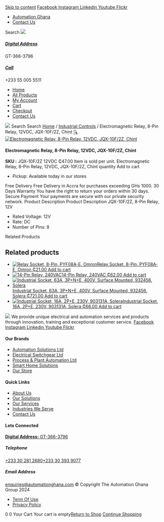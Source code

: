[Skip to content](https://store.automationghana.com/product/8-pin-relay-jqx-10f-2z-12vdc-chint/#content)
[ Facebook ](https://www.facebook.com/automationgh/) [ Instagram ](https://www.instagram.com/automationgh/) [ Linkedin ](https://www.linkedin.com/company/the-automation-ghana-limited/) [ Youtube ](https://www.youtube.com/channel/UCurrRDUSm5oIW39VXjn1u0w) [ Flickr ](https://www.flickr.com/photos/181794037@N07/)
  * [ Automation Ghana ](https://automationghana.com)
  * [ Contact Us ](https://store.automationghana.com/contact/)


Search
[ ![](https://store.automationghana.com/wp-content/uploads/2024/04/Website-TAGG-Logo-BLUE.png) ](https://store.automationghana.com/)
[ ](https://maps.app.goo.gl/m4xeaagWCNbLk4jM6)
#####  [ Digital Address ](https://maps.app.goo.gl/m4xeaagWCNbLk4jM6)
GT-366-3796 
[ ](tel:+233550055511)
#####  [ Call ](tel:+233550055511)
+233 55 005 5511 
  * [Home](https://store.automationghana.com/)
  * [All Products](https://store.automationghana.com/shop/)
  * [My Account](https://store.automationghana.com/my-account/)
  * [Cart](https://store.automationghana.com/cart/)
  * [Checkout](https://store.automationghana.com/checkout/)
  * [Contact Us](https://store.automationghana.com/contact/)


[![](https://store.automationghana.com/wp-content/uploads/2024/04/AutomationGhana_logo_white.png)](https://store.automationghana.com)
Search
Search
[Home](https://store.automationghana.com) / [Industrial Controls](https://store.automationghana.com/product-category/industrial-controls/) / Electromagnetic Relay, 8-Pin Relay, 12VDC, JQX-10F/2Z, Chint
[🔍](https://store.automationghana.com/product/8-pin-relay-jqx-10f-2z-12vdc-chint/)
[![Electromagnetic Relay, 8-Pin Relay, 12VDC, JQX-10F/2Z, Chint](https://store.automationghana.com/wp-content/uploads/2020/04/11-Pin-Relay-JQX-10F_3Z-220VAC-Chint-2-600x561.jpg)](https://store.automationghana.com/wp-content/uploads/2020/04/11-Pin-Relay-JQX-10F_3Z-220VAC-Chint-2.jpg)
####  Electromagnetic Relay, 8-Pin Relay, 12VDC, JQX-10F/2Z, Chint 
**SKU :** JQX-10F/2Z 12VDC 
₵47.00
Item is sold per unit.
Electromagnetic Relay, 8-Pin Relay, 12VDC, JQX-10F/2Z, Chint quantity
Add to cart
  * Pickup: Available today in our stores


Free Delivery 
Free Delivery in Accra for purchases exceeding GHs 1000. 
30 Days Warranty 
You have the right to return your orders within 30 days. 
Secure Payment 
Your payments are secure with our private security network. 
Product Description
Product Description
JQX-10F/2Z, 8-Pin Relay, 12V 
  * Rated Voltage: 12V
  * Rate: DC
  * Number of Pins: 8


Related Products 
## Related products
  * [![Relay Socket, 8-Pin, PYF08A-E, Omron](https://store.automationghana.com/wp-content/uploads/2020/04/8-Pin-Relay-Socket-PYF08A-E-Omron.jpg)Relay Socket, 8-Pin, PYF08A-E, Omron ₵21.00 ](https://store.automationghana.com/product/8-pin-relay-socket-pyf08a-e-omron/)
[Add to cart](https://store.automationghana.com/product/8-pin-relay-jqx-10f-2z-12vdc-chint/?add-to-cart=1605)
  * [![14-Pin Relay, 240VAC](https://store.automationghana.com/wp-content/uploads/2020/04/14-Pin-Relay-MY4IN-220_240AC-S-Omron.jpg)14-Pin Relay, 240VAC ₵62.00 ](https://store.automationghana.com/product/14-pin-relay-my4in-220-240ac-s-omron/)
[Add to cart](https://store.automationghana.com/product/8-pin-relay-jqx-10f-2z-12vdc-chint/?add-to-cart=1599)
  * [![Industrial Socket, 63A, 3P+N+E, 400V, Surface Mounted, 932456, Solera](https://store.automationghana.com/wp-content/uploads/2020/04/932456.png)Industrial Socket, 63A, 3P+N+E, 400V, Surface Mounted, 932456, Solera ₵721.00 ](https://store.automationghana.com/product/surface-mounted-socket-932456-solera/)
[Add to cart](https://store.automationghana.com/product/8-pin-relay-jqx-10f-2z-12vdc-chint/?add-to-cart=1537)
  * [![Industrial Socket, 16A, 2P+E, 230V, 903131A, Solera](https://store.automationghana.com/wp-content/uploads/2020/04/903131A.png)Industrial Socket, 16A, 2P+E, 230V, 903131A, Solera ₵66.00 ](https://store.automationghana.com/product/industrial-socket-903131a-solera/)
[Add to cart](https://store.automationghana.com/product/8-pin-relay-jqx-10f-2z-12vdc-chint/?add-to-cart=1513)


![](https://store.automationghana.com/wp-content/uploads/2024/04/AutomationGhana_logo_white.png)
We provide unique electrical and automation services and products through innovation, training and exceptional customer service.
[ Facebook ](https://www.facebook.com/automationgh/) [ Instagram ](https://www.instagram.com/automationgh/) [ Linkedin ](https://www.linkedin.com/company/the-automation-ghana-limited/) [ Youtube ](https://www.youtube.com/channel/UCurrRDUSm5oIW39VXjn1u0w) [ Flickr ](https://www.flickr.com/photos/181794037@N07/)
#### Our Brands
  * [ Automation Solutions Ltd ](https://store.automationghana.com/product/8-pin-relay-jqx-10f-2z-12vdc-chint/)
  * [ Electrical Switchgear Ltd ](https://store.automationghana.com/product/8-pin-relay-jqx-10f-2z-12vdc-chint/)
  * [ Process & Plant Automation Ltd ](https://store.automationghana.com/product/8-pin-relay-jqx-10f-2z-12vdc-chint/)
  * [ Smart Home Solutions ](https://store.automationghana.com/product/8-pin-relay-jqx-10f-2z-12vdc-chint/)
  * [ Our Store ](https://store.automationghana.com/product/8-pin-relay-jqx-10f-2z-12vdc-chint/)


#### Quick Links
  * [ About Us ](https://store.automationghana.com/product/8-pin-relay-jqx-10f-2z-12vdc-chint/)
  * [ Our Solutions ](https://store.automationghana.com/product/8-pin-relay-jqx-10f-2z-12vdc-chint/)
  * [ Our Services ](https://store.automationghana.com/product/8-pin-relay-jqx-10f-2z-12vdc-chint/)
  * [ Industries We Serve ](https://store.automationghana.com/product/8-pin-relay-jqx-10f-2z-12vdc-chint/)
  * [ Contact Us ](https://store.automationghana.com/product/8-pin-relay-jqx-10f-2z-12vdc-chint/)


#### Lets Connected
[**Digital Address:** GT-366-3796](https://maps.app.goo.gl/m4xeaagWCNbLk4jM6)
#####  Telephone 
[ +233 30 281 2680](tel:+233302812680)[+233 30 393 9077](https://store.automationghana.com/product/8-pin-relay-jqx-10f-2z-12vdc-chint/+233303939077)
#####  Email Address 
enquiries@automationghana.com 
© Copyright The Automation Ghana Group 2024
  * [ Term Of Use ](https://store.automationghana.com/product/8-pin-relay-jqx-10f-2z-12vdc-chint/)
  * [ Privacy Policy ](https://store.automationghana.com/product/8-pin-relay-jqx-10f-2z-12vdc-chint/)


0
0
Your Cart
Your cart is empty[Return to Shop](https://store.automationghana.com/shop/)
[Continue Shopping](https://store.automationghana.com/product/8-pin-relay-jqx-10f-2z-12vdc-chint/)
